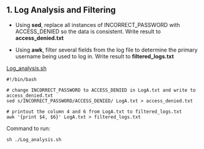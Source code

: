 ## 1. Log Analysis and Filtering


- Using **sed**, replace all instances of INCORRECT_PASSWORD with ACCESS_DENIED so the data is consistent. Write result to **access_denied.txt**

- Using **awk**, filter several fields from the log file to determine the primary username being used to log in. Write result to **filtered_logs.txt**


[Log_analysis.sh](./Log_analysis.sh)


```
#!/bin/bash

# change INCORRECT_PASSWORD to ACCESS_DENIED in LogA.txt and write to access_denied.txt
sed s/INCORRECT_PASSWORD/ACCESS_DENIED/ LogA.txt > access_denied.txt

# printout the column 4 and 6 from LogA.txt to filtered_logs.txt
awk '{print $4, $6}' LogA.txt > filtered_logs.txt

```

Command to run:

```
sh ./Log_analysis.sh
```
